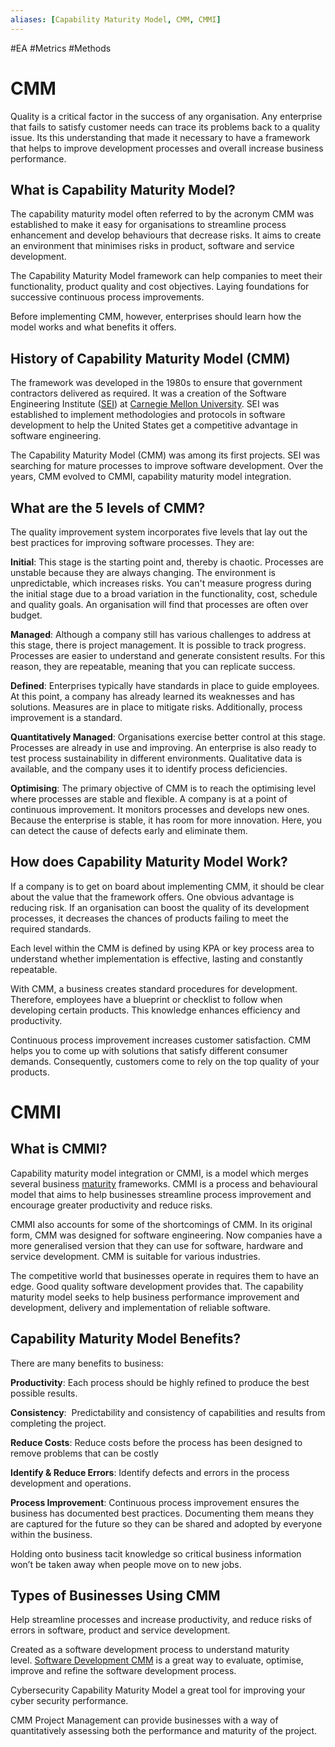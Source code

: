 ```yaml
---
aliases: [Capability Maturity Model, CMM, CMMI]
---
```

#EA #Metrics #Methods
# CMM
Quality is a critical factor in the success of any organisation. Any enterprise that fails to satisfy customer needs can trace its problems back to a quality issue. Its this understanding that made it necessary to have a framework that helps to improve development processes and overall increase business performance. 

## What is Capability Maturity Model?

The capability maturity model often referred to by the acronym CMM was established to make it easy for organisations to streamline process enhancement and develop behaviours that decrease risks. It aims to create an environment that minimises risks in product, software and service development. 

The Capability Maturity Model framework can help companies to meet their functionality, product quality and cost objectives. Laying foundations for successive continuous process improvements.

Before implementing CMM, however, enterprises should learn how the model works and what benefits it offers.

## History of Capability Maturity Model (CMM)

The framework was developed in the 1980s to ensure that government contractors delivered as required. It was a creation of the Software Engineering Institute ([SEI](https://www.sei.cmu.edu/)) at [Carnegie Mellon University](https://www.cmu.edu/). SEI was established to implement methodologies and protocols in software development to help the United States get a competitive advantage in software engineering. 

The Capability Maturity Model (CMM) was among its first projects. SEI was searching for mature processes to improve software development. Over the years, CMM evolved to CMMI, capability maturity model integration.

## What are the 5 levels of CMM?

The quality improvement system incorporates five levels that lay out the best practices for improving software processes. They are:

**Initial**: This stage is the starting point and, thereby is chaotic. Processes are unstable because they are always changing. The environment is unpredictable, which increases risks. You can't measure progress during the initial stage due to a broad variation in the functionality, cost, schedule and quality goals. An organisation will find that processes are often over budget.

**Managed**: Although a company still has various challenges to address at this stage, there is project management. It is possible to track progress. Processes are easier to understand and generate consistent results. For this reason, they are repeatable, meaning that you can replicate success.

**Defined**: Enterprises typically have standards in place to guide employees. At this point, a company has already learned its weaknesses and has solutions. Measures are in place to mitigate risks. Additionally, process improvement is a standard.

**Quantitatively Managed**: Organisations exercise better control at this stage. Processes are already in use and improving. An enterprise is also ready to test process sustainability in different environments. Qualitative data is available, and the company uses it to identify process deficiencies.

**Optimising**: The primary objective of CMM is to reach the optimising level where processes are stable and flexible. A company is at a point of continuous improvement. It monitors processes and develops new ones. Because the enterprise is stable, it has room for more innovation. Here, you can detect the cause of defects early and eliminate them.

## How does Capability Maturity Model Work?

If a company is to get on board about implementing CMM, it should be clear about the value that the framework offers. One obvious advantage is reducing risk. If an organisation can boost the quality of its development processes, it decreases the chances of products failing to meet the required standards.

Each level within the CMM is defined by using KPA or key process area to understand whether implementation is effective, lasting and constantly repeatable.

With CMM, a business creates standard procedures for development. Therefore, employees have a blueprint or checklist to follow when developing certain products. This knowledge enhances efficiency and productivity.

Continuous process improvement increases customer satisfaction. CMM helps you to come up with solutions that satisfy different consumer demands. Consequently, customers come to rely on the top quality of your products.

# CMMI
## What is CMMI?

Capability maturity model integration or CMMI, is a model which merges several business [maturity](https://checkify.com/blog/maturity-model/) frameworks. CMMI is a process and behavioural model that aims to help businesses streamline process improvement and encourage greater productivity and reduce risks.

CMMI also accounts for some of the shortcomings of CMM. In its original form, CMM was designed for software engineering. Now companies have a more generalised version that they can use for software, hardware and service development. CMM is suitable for various industries.

The competitive world that businesses operate in requires them to have an edge. Good quality software development provides that. The capability maturity model seeks to help business performance improvement and development, delivery and implementation of reliable software.

## Capability Maturity Model Benefits?

There are many benefits to business:

**Productivity**: Each process should be highly refined to produce the best possible results. 

**Consistency**:  Predictability and consistency of capabilities and results from completing the project.

**Reduce Costs**: Reduce costs before the process has been designed to remove problems that can be costly

**Identify & Reduce Errors**: Identify defects and errors in the process development and operations.

**Process Improvement**: Continuous process improvement ensures the business has documented best practices. Documenting them means they are captured for the future so they can be shared and adopted by everyone within the business. 

Holding onto business tacit knowledge so critical business information won’t be taken away when people move on to new jobs.

## Types of Businesses Using CMM

Help streamline processes and increase productivity, and reduce risks of errors in software, product and service development.

Created as a software development process to understand maturity level. [Software Development CMM](https://www.sciencedirect.com/topics/computer-science/capability-maturity-model) is a great way to evaluate, optimise, improve and refine the software development process.

Cybersecurity Capability Maturity Model a great tool for improving your cyber security performance.

CMM Project Management can provide businesses with a way of quantitatively assessing both the performance and maturity of the project.
